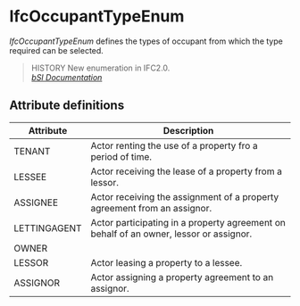 IfcOccupantTypeEnum
===================
_IfcOccupantTypeEnum_ defines the types of occupant from which the type
required can be selected.  
  
> HISTORY  New enumeration in IFC2.0.  
[ _bSI
Documentation_](https://standards.buildingsmart.org/IFC/DEV/IFC4_2/FINAL/HTML/schema/ifcsharedfacilitieselements/lexical/ifcoccupanttypeenum.htm)


Attribute definitions
---------------------
| Attribute    | Description                                                                            |
|--------------|----------------------------------------------------------------------------------------|
| TENANT       | Actor renting the use of a property fro a period of time.                              |
| LESSEE       | Actor receiving the lease of a property from a lessor.                                 |
| ASSIGNEE     | Actor receiving the assignment of a property agreement from an assignor.               |
| LETTINGAGENT | Actor participating in a property agreement on behalf of an owner, lessor or assignor. |
| OWNER        |                                                                                        |
| LESSOR       | Actor leasing a property to a lessee.                                                  |
| ASSIGNOR     | Actor assigning a property agreement to an assignor.                                   |

